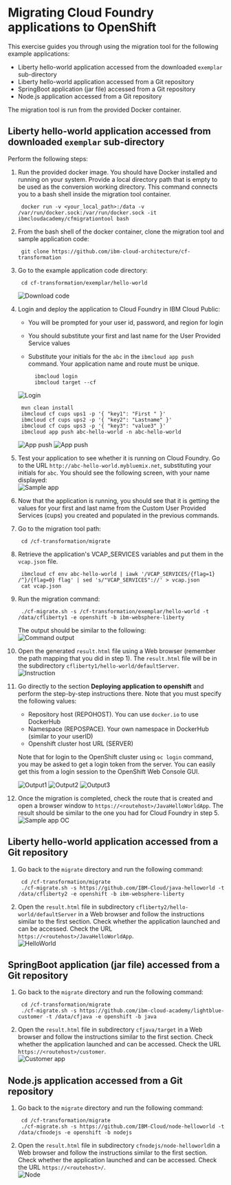 # Migrating Cloud Foundry applications to OpenShift

This exercise guides you through using the migration tool for the following example applications:

- Liberty hello-world application accessed from the downloaded `exemplar` sub-directory
- Liberty hello-world application accessed from a Git repository
- SpringBoot application (jar file) accessed from a Git repository
- Node.js application accessed from a Git repository 

The migration tool is run from the provided Docker container.

## Liberty hello-world application accessed from downloaded `exemplar` sub-directory

Perform the following steps:

1. Run the provided docker image. You should have Docker installed and running on your system. Provide a local directory path that is empty to be used as the conversion working directory. This command connects you to a bash shell inside the migration tool container.

		docker run -v <your_local_path>:/data -v /var/run/docker.sock:/var/run/docker.sock -it ibmcloudacademy/cfmigrationtool bash


2. From the bash shell of the docker container, clone the migration tool and sample application code:

		git clone https://github.com/ibm-cloud-architecture/cf-transformation

3. Go to the example application code directory:

		cd cf-transformation/exemplar/hello-world
	![Download code](images/001-docker.png)

4. Login and deploy the application to Cloud Foundry in IBM Cloud Public:
 
	- You will be prompted for your user id, password, and region for login 
	- You should substitute your first and last name for the User Provided Service values
	- Substitute your initials for the `abc` in the `ibmcloud app push` command. Your application name and route must be unique.

			ibmcloud login 
			ibmcloud target --cf

	![Login](images/002-cflogin.png)

		mvn clean install
		ibmcloud cf cups ups1 -p '{ "key1": "First " }'
		ibmcloud cf cups ups2 -p '{ "key2": "Lastname" }'
		ibmcloud cf cups ups3 -p '{ "key3": "value3" }'
		ibmcloud app push abc-hello-world -n abc-hello-world

	![App push](images/003-cups.png)
	![App push](images/003-cfpush.png)

5. Test your application to see whether it is running on Cloud Foundry. Go to the URL `http://abc-hello-world.mybluemix.net`, substituting your initials for `abc`. You should see the following screen, with your name displayed: <br> ![Sample app](images/004-sampleapp.png)

6. Now that the application is running, you should see that it is getting the values for your first and last name from the Custom User Provided Services (cups) you created and populated in the previous commands.

8. Go to the migration tool path:

		cd /cf-transformation/migrate

7. Retrieve the application's VCAP_SERVICES variables and put them in the `vcap.json` file.

		ibmcloud cf env abc-hello-world | iawk '/VCAP_SERVICES/{flag=1} /^}/{flag=0} flag' | sed 's/"VCAP_SERVICES"://' > vcap.json
		cat vcap.json

9. Run the migration command:

		./cf-migrate.sh -s /cf-transformation/exemplar/hello-world -t /data/cfliberty1 -e openshift -b ibm-websphere-liberty

	The output should be similar to the following:<br>![Command output](images/006-convert.png)

10. Open the generated `result.html` file using a Web browser (remember the path mapping that you did in step 1). The `result.html` file will be in the subdirectory `cfliberty1/hello-world/defaultServer`.<br>![Instruction](images/007-result.png)

10. Go directly to the section **Deploying application to openshift** and perform the step-by-step instructions there. Note that you must specify the following values:

	- Repository host (REPOHOST). You can use `docker.io` to use DockerHub
	- Namespace (REPOSPACE). Your own namespace in DockerHub (similar to your userID)
	- Openshift cluster host URL (SERVER)

	Note that for login to the OpenShift cluster using `oc login` command, you may be asked to get a login token from the server. You can easily get this from a login session to the OpenShift Web Console GUI.

	![Output1](images/007-1-output.png)
	![Output2](images/007-2-output.png)
	![Output3](images/007-3-output.png)


11. Once the migration is completed, check the route that is created and open a browser window to `https://<routehost>/JavaHelloWorldApp`. The result should be similar to the one you had for Cloud Foundry in step 5.<br>![Sample app OC](images/008-sampleapp.png)

## Liberty hello-world application accessed from a Git repository

1. Go back to the `migrate` directory and run the following command:

		cd /cf-transformation/migrate
		./cf-migrate.sh -s https://github.com/IBM-Cloud/java-helloworld -t /data/cfliberty2 -e openshift -b ibm-websphere-liberty

2. Open the `result.html` file in subdirectory `cfliberty2/hello-world/defaultServer` in a Web browser and follow the instructions similar to the first section. Check whether the application launched and can be accessed. Check the URL `https://<routehost>/JavaHelloWorldApp`.<br>![HelloWorld](images/liberty2.png)

## SpringBoot application (jar file) accessed from a Git repository


1. Go back to the `migrate` directory and run the following command:

		cd /cf-transformation/migrate
		./cf-migrate.sh -s https://github.com/ibm-cloud-academy/lightblue-customer -t /data/cfjava -e openshift -b java

2. Open the `result.html` file in subdirectory `cfjava/target` in a Web browser and follow the instructions similar to the first section. Check whether the application launched and can be accessed. Check the URL `https://<routehost>/customer`. <br>![Customer app](images/customer.png)


## Node.js application accessed from a Git repository


1. Go back to the `migrate` directory and run the following command:

		cd /cf-transformation/migrate
		./cf-migrate.sh -s https://github.com/IBM-Cloud/node-helloworld -t /data/cfnodejs -e openshift -b nodejs

2. Open the `result.html` file in subdirectory `cfnodejs/node-helloworld`in a Web browser and follow the instructions similar to the first section. Check whether the application launched and can be accessed. Check the URL `https://<routehost>/`.<br>![Node](images/nodehello.png)


